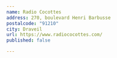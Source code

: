 ```yaml
---
name: Radio Cocottes
address: 270, boulevard Henri Barbusse
postalcode: "91210"
city: Draveil
url: https://www.radiococottes.com/
published: false

---
```

